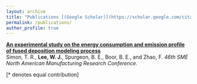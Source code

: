 ```yaml
---
layout: archive
title: "Publications [(Google Scholar)](https://scholar.google.com/citations?hl=en&user=_j_0jLYg2kcC&view_op=list_works&sortby=pubdate)"
permalink: /publications/
author_profile: true
---
```




<b>[An experimental study on the energy consumption and emission profile of fused deposition modeling process](https://wojaelee.github.io/publications/1.simon(2018))</b> <br>
Simon, T. R., <b>Lee, W. J.</b>, Spurgeon, B. E., Boor, B. E., and Zhao, F. <i>46th SME North American Manufacturing Research Conference</i>.



[\* denotes equal contribution]
